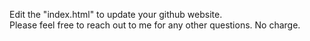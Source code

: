 Edit the "index.html" to update your github website.<br>
Please feel free to reach out to me for any other questions. No charge.
